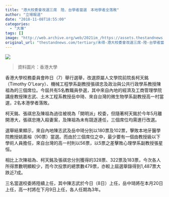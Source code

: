```yaml
---
title: "港大校委會改選三席　陸、台學者當選　本地學者全落敗"
author: "立場報道"
date: "2018-11-08T18:55:00"
categories:
  - "大專"
tags: []
image: "http://web.archive.org/web/2021im_/https://assets.thestandnews.com/media/photos/hku_9yPPA.png"
original_url: "thestandnews.com/tertiary/未得-港大校委會改選三席-陸-台學者當選-本地學者全落敗"
---
```

![](http://web.archive.org/web/2021im_/https://assets.thestandnews.com/media/photos/hku_9yPPA.png)
> 資料圖片：香港大學

香港大學校務委員會昨日（7）舉行選舉，改選原屬人文學院前院長柯天銘（Timothy O'Leary）、機械工程學系副教授張祺忠及政治與公共行政學系教授陳祖為的三個席位。今屆共有5名教職員參選，其中來自內地的經濟及工商管理學院講座教授陳志武、土木工程系教授岳中琦、來自台灣的微生物學系副教授高一村當選，2名本港學者落敗。

柯天銘、張祺忠及陳祖為過往被視為「開明派」校委，但隨著柯天銘於今年5月離開港大，張祺忠捲入殺妻案，及陳祖為未有競逐連任，三個席位均需進行改選。

選舉結果顯示，來自內地陳志武及岳中琦分別以180票及102票，擊敗本地牙醫學院教授姚嘉榕（90票）當選。而由於三個席位之中，最少要有一個由教授級以下學術人員擔任，來自台灣的高一村則以56票，以5票之差擊敗心理學系副教授張星恒。

相比上次陳祖為、柯天銘及張祺忠分別獲得的328票、322票及183票，今次各人所得票數明顯較少，而今次投票的總票數479票，亦較上屆選舉錄得到1,487票大跌近7成。

三名當選校委將陸續上任，其中陳志武於今日（8日）上任，岳中琦將在本月20日上任，高一村將在下月9日上任，各人任期為3年。